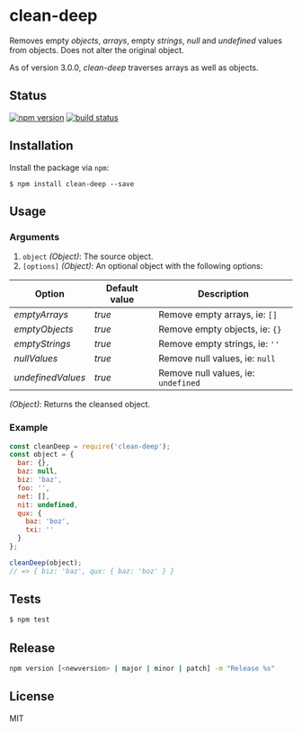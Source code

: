 # clean-deep

Removes empty _objects_, _arrays_, empty _strings_, _null_ and _undefined_ values from objects. Does not alter the original object.

As of version 3.0.0, _clean-deep_ traverses arrays as well as objects.

## Status

[![npm version][npm-image]][npm-url] [![build status][travis-image]][travis-url]

## Installation

Install the package via `npm`:

```
$ npm install clean-deep --save
```

## Usage

### Arguments

1. `object` _(Object)_: The source object.
2. `[options]` _(Object)_: An optional object with the following options:

Option            | Default value | Description
----------------- | ------------- | -----------------------------------
_emptyArrays_     | _true_        | Remove empty arrays, ie: `[]`
_emptyObjects_    | _true_        | Remove empty objects, ie: `{}`
_emptyStrings_    | _true_        | Remove empty strings, ie: `''`
_nullValues_      | _true_        | Remove null values, ie: `null`
_undefinedValues_ | _true_        | Remove null values, ie: `undefined`

_(Object)_: Returns the cleansed object.

### Example

```javascript
const cleanDeep = require('clean-deep');
const object = {
  bar: {},
  baz: null,
  biz: 'baz',
  foo: '',
  net: [],
  nit: undefined,
  qux: {
    baz: 'boz',
    txi: ''
  }
};

cleanDeep(object);
// => { biz: 'baz', qux: { baz: 'boz' } }
```

## Tests

```javascript
$ npm test
```

## Release

```sh
npm version [<newversion> | major | minor | patch] -m "Release %s"
```

## License

MIT

[npm-image]: https://img.shields.io/npm/v/clean-deep.svg?style=flat-square
[npm-url]: https://npmjs.org/package/clean-deep
[travis-image]: https://img.shields.io/travis/seegno/clean-deep.svg?style=flat-square
[travis-url]: https://travis-ci.org/seegno/clean-deep
